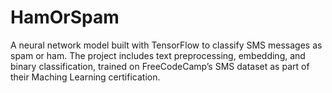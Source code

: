 # HamOrSpam
A neural network model built with TensorFlow to classify SMS messages as spam or ham. The project includes text preprocessing, embedding, and binary classification, trained on FreeCodeCamp’s SMS dataset as part of their Maching Learning certification.
